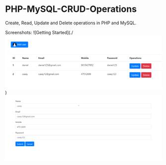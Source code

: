 # PHP-MySQL-CRUD-Operations

Create, Read, Update and Delete operations in PHP and MySQL.

Screenshots:
![Getting Started](./![alt text](<Screenshot .png>))
![alt text](Screenshot2.png)
